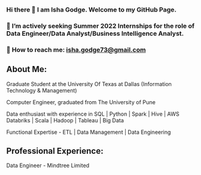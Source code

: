### Hi there 👋 I am Isha Godge. Welcome to my GitHub Page.

### 🎯 I’m actively seeking Summer 2022 Internships for the role of Data Engineer/Data Analyst/Business Intelligence Analyst.

### 📧 How to reach me: isha.godge73@gmail.com


About Me:
-------------------------------------------------------------------------------------------------------------------------------------

Graduate Student at the University Of Texas at Dallas (Information Technology & Management)

Computer Engineer, graduated from The University of Pune

Data enthusiast with experience in SQL | Python | Spark | Hive | AWS Databriks | Scala | Hadoop | Tableau | Big Data 

Functional Expertise - ETL | Data Management | Data Engineering

Professional Experience:
------------------------------------------------------------------------------------------------------------------------------------
Data Engineer - Mindtree Limited


<!--
**isha37/isha37** is a ✨ _special_ ✨ repository because its `README.md` (this file) appears on your GitHub profile.
